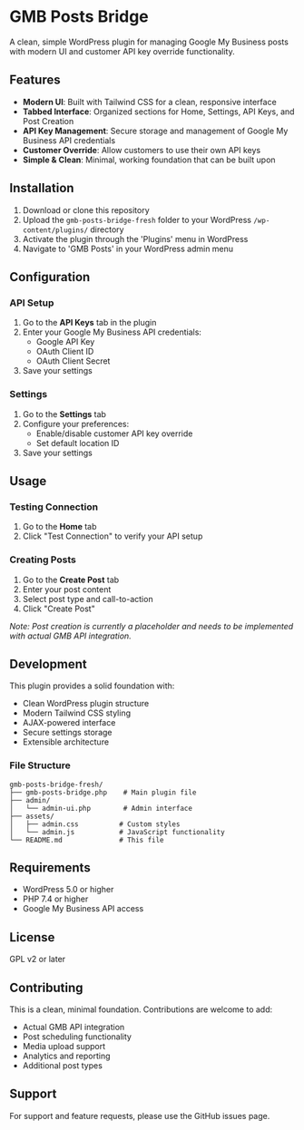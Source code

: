 # GMB Posts Bridge

A clean, simple WordPress plugin for managing Google My Business posts with modern UI and customer API key override functionality.

## Features

- **Modern UI**: Built with Tailwind CSS for a clean, responsive interface
- **Tabbed Interface**: Organized sections for Home, Settings, API Keys, and Post Creation
- **API Key Management**: Secure storage and management of Google My Business API credentials
- **Customer Override**: Allow customers to use their own API keys
- **Simple & Clean**: Minimal, working foundation that can be built upon

## Installation

1. Download or clone this repository
2. Upload the `gmb-posts-bridge-fresh` folder to your WordPress `/wp-content/plugins/` directory
3. Activate the plugin through the 'Plugins' menu in WordPress
4. Navigate to 'GMB Posts' in your WordPress admin menu

## Configuration

### API Setup

1. Go to the **API Keys** tab in the plugin
2. Enter your Google My Business API credentials:
   - Google API Key
   - OAuth Client ID
   - OAuth Client Secret
3. Save your settings

### Settings

1. Go to the **Settings** tab
2. Configure your preferences:
   - Enable/disable customer API key override
   - Set default location ID
3. Save your settings

## Usage

### Testing Connection

1. Go to the **Home** tab
2. Click "Test Connection" to verify your API setup

### Creating Posts

1. Go to the **Create Post** tab
2. Enter your post content
3. Select post type and call-to-action
4. Click "Create Post"

*Note: Post creation is currently a placeholder and needs to be implemented with actual GMB API integration.*

## Development

This plugin provides a solid foundation with:

- Clean WordPress plugin structure
- Modern Tailwind CSS styling
- AJAX-powered interface
- Secure settings storage
- Extensible architecture

### File Structure

```
gmb-posts-bridge-fresh/
├── gmb-posts-bridge.php    # Main plugin file
├── admin/
│   └── admin-ui.php        # Admin interface
├── assets/
│   ├── admin.css          # Custom styles
│   └── admin.js           # JavaScript functionality
└── README.md              # This file
```

## Requirements

- WordPress 5.0 or higher
- PHP 7.4 or higher
- Google My Business API access

## License

GPL v2 or later

## Contributing

This is a clean, minimal foundation. Contributions are welcome to add:

- Actual GMB API integration
- Post scheduling functionality
- Media upload support
- Analytics and reporting
- Additional post types

## Support

For support and feature requests, please use the GitHub issues page.